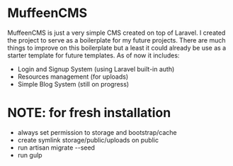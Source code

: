 # MuffeenCMS

MuffeenCMS is just a very simple CMS created on top of Laravel. I created the project
to serve as a boilerplate for my future projects. There are much things to improve on this
boilerplate but a least it could already be use as a starter template for future templates. 
As of now it includes:

* Login and Signup System (using Laravel built-in auth)
* Resources management (for uploads)
* Simple Blog System (still on progress)

# NOTE: for fresh installation
 - always set permission to storage and bootstrap/cache
 - create symlink storage/public/uploads on public
 - run artisan migrate --seed
 - run gulp
 
